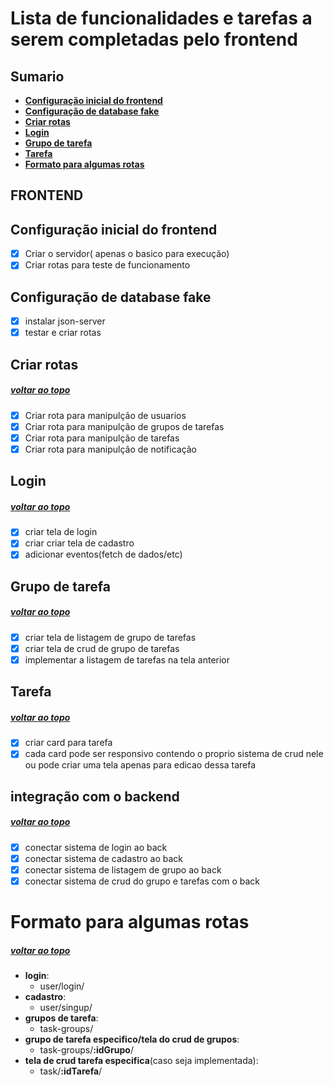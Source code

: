 
# Lista de funcionalidades e tarefas a serem completadas pelo frontend

## <a name="sumario"><a> Sumario

+ [**Configuração inicial do frontend**](#Configuraçaoinicialdofront)
+ [**Configuração de database fake**](#Configuraçãodedatabasefake)
+ [**Criar rotas**](#Criarrotas)
+ [**Login**](#Login)
+ [**Grupo de tarefa**](#Grupo)
+ [**Tarefa**](#Tarefa)
+ [**Formato para algumas rotas**](#FormatoRotas)


## FRONTEND

## <a name="Configuraçaoinicialdofront"><a> Configuração inicial do frontend
+ [x] Criar o servidor( apenas o basico para execução)
+ [x] Criar rotas para teste de funcionamento

## <a name="Configuraçãodedatabasefake"> Configuração de database fake
+ [x] instalar json-server
+ [x] testar e criar rotas

## <a name="Criarrotas"> Criar rotas
##### [voltar ao topo](#sumario)
- [x] Criar rota para manipulção de usuarios
- [x] Criar rota para manipulção de grupos de tarefas
- [x] Criar rota para manipulção de tarefas
- [x] Criar rota para manipulção de notificação

## <a name="Login"> Login
##### [voltar ao topo](#sumario)
- [x] criar tela de login
- [x] criar criar tela de cadastro
- [x] adicionar eventos(fetch de dados/etc)

## <a name="Grupo"> Grupo de tarefa
##### [voltar ao topo](#sumario)
- [x] criar tela de listagem de grupo de tarefas
- [x] criar tela de crud de grupo de tarefas
- [x] implementar a listagem de tarefas na tela anterior

## <a name="Tarefa"> Tarefa
##### [voltar ao topo](#sumario)
- [x] criar card para tarefa
- [x] cada card pode ser responsivo contendo o proprio sistema
de crud nele ou pode criar uma tela apenas para edicao dessa tarefa

## <a name="integraçãoBackend"> integração com o backend
##### [voltar ao topo](#sumario)
- [x] conectar sistema de login ao back
- [x] conectar sistema de cadastro ao back
- [x] conectar sistema de listagem de grupo ao back
- [x] conectar sistema de crud do grupo e tarefas com o back

# <a name="formatoRotas"> Formato para algumas rotas
##### [voltar ao topo](#sumario)

+ **login**:
  - user/login/
+ **cadastro**:
  - user/singup/
+ **grupos de tarefa**:
  - task-groups/
+ **grupo de tarefa especifico/tela do crud de grupos**:
  - task-groups/**:idGrupo**/
+ **tela de crud tarefa especifica**(caso seja implementada):
  - task/**:idTarefa**/


